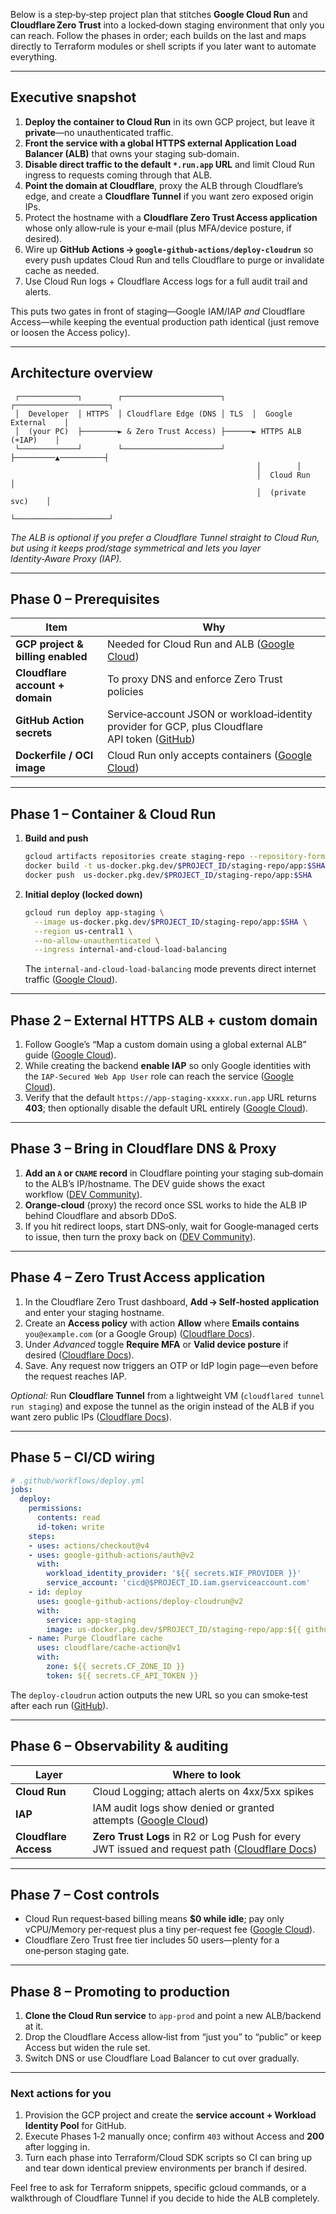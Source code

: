 Below is a step‑by‑step project plan that stitches **Google Cloud Run** and **Cloudflare Zero Trust** into a locked‑down staging environment that only you can reach.
Follow the phases in order; each builds on the last and maps directly to Terraform modules or shell scripts if you later want to automate everything.

---

## Executive snapshot

1. **Deploy the container to Cloud Run** in its own GCP project, but leave it **private**—no unauthenticated traffic.
2. **Front the service with a global HTTPS external Application Load Balancer (ALB)** that owns your staging sub‑domain.
3. **Disable direct traffic to the default `*.run.app` URL** and limit Cloud Run ingress to requests coming through that ALB.
4. **Point the domain at Cloudflare**, proxy the ALB through Cloudflare’s edge, and create a **Cloudflare Tunnel** if you want zero exposed origin IPs.
5. Protect the hostname with a **Cloudflare Zero Trust Access application** whose only allow‑rule is your e‑mail (plus MFA/device posture, if desired).
6. Wire up **GitHub Actions → `google-github‑actions/deploy‑cloudrun`** so every push updates Cloud Run and tells Cloudflare to purge or invalidate cache as needed.
7. Use Cloud Run logs + Cloudflare Access logs for a full audit trail and alerts.

This puts two gates in front of staging—Google IAM/IAP *and* Cloudflare Access—while keeping the eventual production path identical (just remove or loosen the Access policy).

---

## Architecture overview

```
 ┌─────────────┐        ┌──────────────────────┐      ┌─────────────────────┐
 │  Developer  │ HTTPS  │ Cloudflare Edge (DNS │ TLS  │  Google External    │
 │  (your PC)  ├────────► & Zero Trust Access) ├──────► HTTPS ALB (+IAP)    │
 └─────────────┘        └──────────────────────┘      ├─────────▲──────────┤
                                                       │        │
                                                       │  Cloud Run        │
                                                       │  (private svc)    │
                                                       └─────────────────────┘
```

*The ALB is optional if you prefer a Cloudflare Tunnel straight to Cloud Run, but using it keeps prod/stage symmetrical and lets you layer Identity‑Aware Proxy (IAP).*

---

## Phase 0 – Prerequisites

| Item                              | Why                                                                                                 |
| --------------------------------- | --------------------------------------------------------------------------------------------------- |
| **GCP project & billing enabled** | Needed for Cloud Run and ALB ([Google Cloud][1])                                                    |
| **Cloudflare account + domain**   | To proxy DNS and enforce Zero Trust policies                                                        |
| **GitHub Action secrets**         | Service‑account JSON or workload‑identity provider for GCP, plus Cloudflare API token ([GitHub][2]) |
| **Dockerfile / OCI image**        | Cloud Run only accepts containers ([Google Cloud][3])                                               |

---

## Phase 1 – Container & Cloud Run

1. **Build and push**

   ```bash
   gcloud artifacts repositories create staging-repo --repository-format=docker --location=us
   docker build -t us-docker.pkg.dev/$PROJECT_ID/staging-repo/app:$SHA .
   docker push  us-docker.pkg.dev/$PROJECT_ID/staging-repo/app:$SHA
   ```
2. **Initial deploy (locked down)**

   ```bash
   gcloud run deploy app-staging \
     --image us-docker.pkg.dev/$PROJECT_ID/staging-repo/app:$SHA \
     --region us-central1 \
     --no-allow-unauthenticated \
     --ingress internal-and-cloud-load-balancing
   ```

   The `internal-and-cloud-load-balancing` mode prevents direct internet traffic ([Google Cloud][3]).

---

## Phase 2 – External HTTPS ALB + custom domain

1. Follow Google’s “Map a custom domain using a global external ALB” guide ([Google Cloud][4]).
2. While creating the backend **enable IAP** so only Google identities with the `IAP‑Secured Web App User` role can reach the service ([Google Cloud][1]).
3. Verify that the default `https://app-staging-xxxxx.run.app` URL returns **403**; then optionally disable the default URL entirely ([Google Cloud][1]).

---

## Phase 3 – Bring in Cloudflare DNS & Proxy

1. **Add an `A` or `CNAME` record** in Cloudflare pointing your staging sub‑domain to the ALB’s IP/hostname. The DEV guide shows the exact workflow ([DEV Community][5]).
2. **Orange‑cloud** (proxy) the record once SSL works to hide the ALB IP behind Cloudflare and absorb DDoS.
3. If you hit redirect loops, start DNS‑only, wait for Google‑managed certs to issue, then turn the proxy back on ([DEV Community][5]).

---

## Phase 4 – Zero Trust Access application

1. In the Cloudflare Zero Trust dashboard, **Add → Self‑hosted application** and enter your staging hostname.
2. Create an **Access policy** with action **Allow** where **Emails contains** `you@example.com` (or a Google Group) ([Cloudflare Docs][6]).
3. Under *Advanced* toggle **Require MFA** or **Valid device posture** if desired ([Cloudflare Docs][7]).
4. Save. Any request now triggers an OTP or IdP login page—even before the request reaches IAP.

*Optional:* Run **Cloudflare Tunnel** from a lightweight VM (`cloudflared tunnel run staging`) and expose the tunnel as the origin instead of the ALB if you want zero public IPs ([Cloudflare Docs][7]).

---

## Phase 5 – CI/CD wiring

```yaml
# .github/workflows/deploy.yml
jobs:
  deploy:
    permissions:
      contents: read
      id-token: write
    steps:
    - uses: actions/checkout@v4
    - uses: google-github-actions/auth@v2
      with:
        workload_identity_provider: '${{ secrets.WIF_PROVIDER }}'
        service_account: 'cicd@$PROJECT_ID.iam.gserviceaccount.com'
    - id: deploy
      uses: google-github-actions/deploy-cloudrun@v2
      with:
        service: app-staging
        image: us-docker.pkg.dev/$PROJECT_ID/staging-repo/app:${{ github.sha }}
    - name: Purge Cloudflare cache
      uses: cloudflare/cache-action@v1
      with:
        zone: ${{ secrets.CF_ZONE_ID }}
        token: ${{ secrets.CF_API_TOKEN }}
```

The `deploy-cloudrun` action outputs the new URL so you can smoke‑test after each run ([GitHub][2]).

---

## Phase 6 – Observability & auditing

| Layer                 | Where to look                                                                                      |
| --------------------- | -------------------------------------------------------------------------------------------------- |
| **Cloud Run**         | Cloud Logging; attach alerts on 4xx/5xx spikes                                                     |
| **IAP**               | IAM audit logs show denied or granted attempts ([Google Cloud][1])                                 |
| **Cloudflare Access** | **Zero Trust Logs** in R2 or Log Push for every JWT issued and request path ([Cloudflare Docs][8]) |

---

## Phase 7 – Cost controls

* Cloud Run request‑based billing means **\$0 while idle**; pay only vCPU/Memory per‑request plus a tiny per‑request fee ([Google Cloud][9]).
* Cloudflare Zero Trust free tier includes 50 users—plenty for a one‑person staging gate.

---

## Phase 8 – Promoting to production

1. **Clone the Cloud Run service** to `app-prod` and point a new ALB/backend at it.
2. Drop the Cloudflare Access allow‑list from “just you” to “public” or keep Access but widen the rule set.
3. Switch DNS or use Cloudflare Load Balancer to cut over gradually.

---

### Next actions for you

1. Provision the GCP project and create the **service account + Workload Identity Pool** for GitHub.
2. Execute Phases 1‑2 manually once; confirm `403` without Access and **200** after logging in.
3. Turn each phase into Terraform/Cloud SDK scripts so CI can bring up and tear down identical preview environments per branch if desired.

Feel free to ask for Terraform snippets, specific gcloud commands, or a walkthrough of Cloudflare Tunnel if you decide to hide the ALB completely.

[1]: https://cloud.google.com/iap/docs/enabling-cloud-run "Enabling IAP for Cloud Run  |  Identity-Aware Proxy  |  Google Cloud"
[2]: https://github.com/google-github-actions/deploy-cloudrun "GitHub - google-github-actions/deploy-cloudrun: A GitHub Action for deploying services to Google Cloud Run."
[3]: https://cloud.google.com/run/docs/securing/ingress "Restrict network ingress for Cloud Run  |  Cloud Run Documentation  |  Google Cloud"
[4]: https://cloud.google.com/run/docs/mapping-custom-domains?utm_source=chatgpt.com "Mapping custom domains | Cloud Run Documentation"
[5]: https://dev.to/timdowd19/how-to-point-your-domain-to-google-cloud-run-with-cloudflare-in-2024-1c3g "How to Point Your Domain to Google Cloud Run with CloudFlare in 2024 - DEV Community"
[6]: https://developers.cloudflare.com/cloudflare-one/policies/access/?utm_source=chatgpt.com "Access policies - Cloudflare Zero Trust"
[7]: https://developers.cloudflare.com/cloudflare-one/connections/connect-networks/ "Cloudflare Tunnel · Cloudflare Zero Trust docs"
[8]: https://developers.cloudflare.com/cloudflare-one/insights/logs/ "Zero Trust logs · Cloudflare Zero Trust docs"
[9]: https://cloud.google.com/run/pricing?utm_source=chatgpt.com "Cloud Run pricing | Google Cloud"
